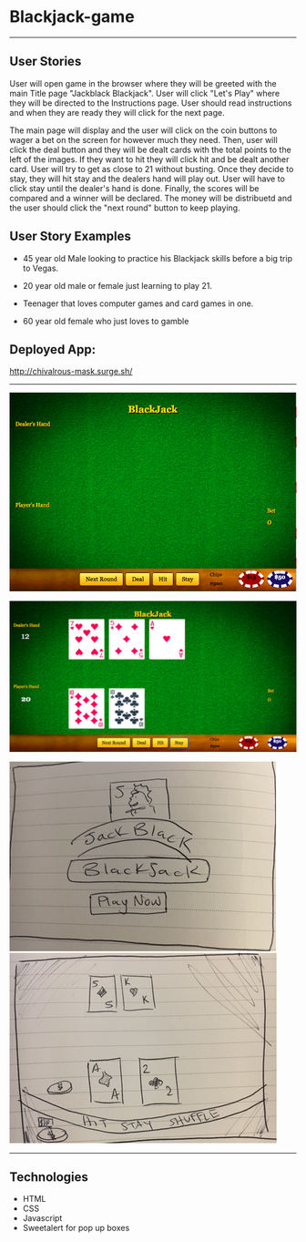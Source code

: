 # Blackjack-game

- - - - - - - - - - - - - - - - - - - - - - - - - - - - - - - - - - - - - - - - - - - - - - - - - - - - - - - - - - - - - - - 

## User Stories

User will open game in the browser where they will be greeted with the main Title page "Jackblack Blackjack". 
User will click "Let's Play" where they will be directed to the Instructions page. User should read instructions and when they
are ready they will click for the next page.

The main page will display and the user will click on the coin buttons to wager a bet on the screen for however much they need.
Then, user will click the deal button and they will be dealt cards with the total points to the left of the images. If they want
to hit they will click hit and be dealt another card. User will try to get as close to 21 without busting. Once they decide to stay, 
they will hit stay and the dealers hand will play out. User will have to click stay until the dealer's hand is done.
Finally, the scores will be compared and a winner will be declared. The money will be distribuetd and the user should click
the "next round" button to keep playing. 

## User Story Examples

* 45 year old Male looking to practice his Blackjack skills before a big trip to Vegas. 

* 20 year old male or female just learning to play 21.

* Teenager that loves computer games and card games in one.

* 60 year old female who just loves to gamble

## Deployed App: 

http://chivalrous-mask.surge.sh/

- - - - - - - - - - - - - - - - - - - - - - - - - - - - - - - - - - - - - - - - - - - - - - - - - - - - - - - - - - - - - - - 

![alt text](mainpage.png)

![alt text](deal_screenshot.png)

![alt text](wireframe.JPG) ![alt text](wireframe2.JPG)

- - - - - - - - - - - - - - - - - - - - - - - - - - - - - - - - - - - - - - - - - - - - - - - - - - - - - - - - - - - - - - - 

## Technologies

* HTML
* CSS
* Javascript
* Sweetalert for pop up boxes
